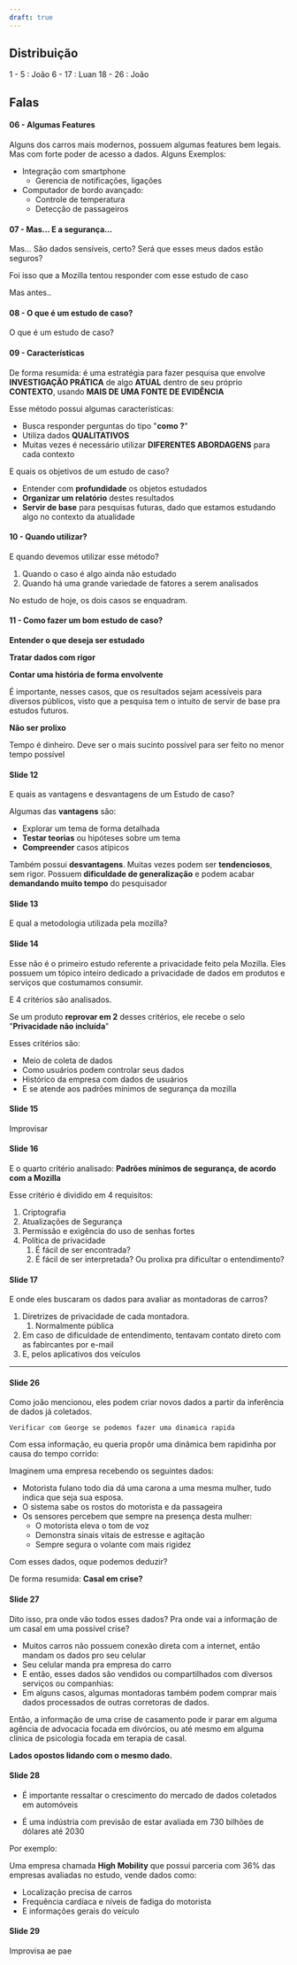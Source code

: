 ```yaml
---
draft: true
---
```


## Distribuição

1 - 5 : João
6 - 17 : Luan
18 - 26 : João

## Falas

#### 06 - Algumas Features

Alguns dos carros mais modernos,  possuem algumas features bem legais. Mas com forte poder de acesso a dados. Alguns Exemplos:

- Integração com smartphone
	- Gerencia de notificações, ligações
- Computador de bordo avançado:
	- Controle de temperatura
	- Detecção de passageiros

#### 07 - Mas... E a segurança...

Mas... São dados sensíveis, certo? Será que esses meus dados estão seguros?

Foi isso que a Mozilla tentou responder com esse estudo de caso

Mas antes..

#### 08 - O que é um estudo de caso?

O que é um estudo de caso?

#### 09 - Características

De forma resumida: é uma estratégia para fazer pesquisa que envolve **INVESTIGAÇÃO PRÁTICA** de algo **ATUAL** dentro de seu próprio **CONTEXTO**, usando **MAIS DE UMA FONTE DE EVIDÊNCIA**

Esse método possui algumas características:

- Busca responder perguntas do tipo "**como ?**"
- Utiliza dados **QUALITATIVOS**
- Muitas vezes é necessário utilizar **DIFERENTES ABORDAGENS** para cada contexto

E quais os objetivos de um estudo de caso?

- Entender com **profundidade** os objetos estudados
- **Organizar um relatório** destes resultados
- **Servir de base** para pesquisas futuras, dado que estamos estudando algo no contexto da atualidade

#### 10 - Quando utilizar?

E quando devemos utilizar esse método?

1. Quando o caso é algo ainda não estudado
2. Quando há uma grande variedade de fatores a serem analisados

No estudo de hoje, os dois casos se enquadram.

#### 11 - Como fazer um bom estudo de caso?

**Entender o que deseja ser estudado**

**Tratar dados com rigor**

**Contar uma história de forma envolvente**

É importante, nesses casos, que os resultados sejam acessíveis para diversos públicos, visto que a pesquisa tem o intuito de servir de base pra estudos futuros.

**Não ser prolixo**

Tempo é dinheiro. Deve ser o mais sucinto possível para ser feito no menor tempo possível

#### Slide 12

E quais as vantagens e desvantagens de um Estudo de caso?

Algumas das **vantagens** são:

- Explorar um tema de forma detalhada
- **Testar teorias** ou hipóteses sobre um tema
- **Compreender** casos atípicos

Também possui **desvantagens**. Muitas vezes podem ser **tendenciosos**, sem rigor. Possuem **dificuldade de generalização** e podem acabar **demandando muito tempo** do pesquisador

#### Slide 13

E qual a metodologia utilizada pela mozilla?

#### Slide 14

Esse não é o primeiro estudo referente a privacidade feito pela Mozilla. Eles possuem um tópico inteiro dedicado a privacidade de dados em produtos e serviços que costumamos consumir. 

E 4 critérios são analisados. 

Se um produto **reprovar em 2** desses critérios, ele recebe o selo "**Privacidade não incluída**"

Esses critérios são:

- Meio de coleta de dados
- Como usuários podem controlar seus dados
- Histórico da empresa com dados de usuários
- E se atende aos padrões mínimos de segurança da mozilla

#### Slide 15 

Improvisar

#### Slide 16

E o quarto critério analisado: **Padrões mínimos de segurança, de acordo com a Mozilla**

Esse critério é dividido em 4 requisitos:

1. Criptografia
2. Atualizações de Segurança
3. Permissão e exigência do uso de senhas fortes
4. Política de privacidade
	1. É fácil de ser encontrada?
	2. É fácil de ser interpretada? Ou prolixa pra dificultar o entendimento?

#### Slide 17

E onde eles buscaram os dados para avaliar as montadoras de carros?

1. Diretrizes de privacidade de cada montadora. 
	1. Normalmente pública
2. Em caso de dificuldade de entendimento, tentavam contato direto com as fabircantes por e-mail
3. E, pelos aplicativos dos veículos

---

#### Slide 26

Como joão mencionou, eles podem criar novos dados a partir da inferência de dados já coletados.

```
Verificar com George se podemos fazer uma dinamica rapida
```

Com essa informação, eu queria propôr uma dinâmica bem rapidinha por causa do tempo corrido:

Imaginem uma empresa recebendo os seguintes dados:

- Motorista fulano todo dia dá uma carona a uma mesma mulher, tudo indica que seja sua esposa.
- O sistema sabe os rostos do motorista e da passageira
- Os sensores percebem que sempre na presença desta mulher:
	- O motorista eleva o tom de voz
	- Demonstra sinais vitais de estresse e agitação
	- Sempre segura o volante com mais rigidez

Com esses dados, oque podemos deduzir?

De forma resumida: **Casal em crise?**

#### Slide 27

Dito isso, pra onde vão todos esses dados? Pra onde vai a informação de um casal em uma possível crise?

- Muitos carros não possuem conexão direta com a internet, então mandam os dados pro seu celular
- Seu celular manda pra empresa do carro
- E então, esses dados são vendidos ou compartilhados com diversos serviços ou companhias:
- Em alguns casos, algumas montadoras também podem comprar mais dados processados de outras corretoras de dados.

Então, a informação de uma crise de casamento pode ir parar em alguma agência de advocacia focada em divórcios, ou até mesmo em alguma clínica de psicologia focada em terapia de casal. 

**Lados opostos lidando com o mesmo dado.**

#### Slide 28

- É importante ressaltar o crescimento do mercado de dados coletados em automóveis

- É uma indústria com previsão de estar avaliada em 730 bilhões de dólares até 2030

Por exemplo:

Uma empresa chamada **High Mobility** que possui parceria com 36% das empresas avaliadas no estudo, vende dados como:

- Localização precisa de carros
- Frequência cardíaca e níveis de fadiga do motorista
- E informações gerais do veículo

#### Slide 29

Improvisa ae pae